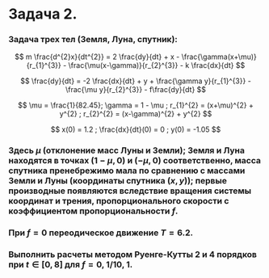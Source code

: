 # Задача 2.

### Задача трех тел (Земля, Луна, спутник):

$$ m \frac{d^{2}x}{dt^{2}} = 2 \frac{dy}{dt} + x - \frac{\gamma(x+\mu)}{r_{1}^{3}} - \frac{\mu(x-\gamma)}{r_{2}^{3}} - k \frac{dx}{dt} $$

$$ \frac{dy}{dt} = -2 \frac{dx}{dt} + y + \frac{\gamma y}{r_{1}^{3}} - \frac{\mu y}{r_{2}^{3}} - f\frac{dy}{dt} $$

$$ \mu = \frac{1}{82.45}; \gamma = 1 - \mu ; r_{1}^{2} = (x+\mu)^{2} + y^{2} ; r_{2}^{2} = (x-\gamma)^{2} + y^{2} $$

$$ x(0) = 1.2 ; \frac{dx}{dt}(0) = 0 ; y(0) = -1.05 $$

### Здесь $\mu$ (отклонение масс Луны и Земли); Земля и Луна находятся в точках $(1-\mu, 0)$ и $(-\mu, 0)$ соответственно, масса спутника пренебрежимо мала по сравнению с массами Земли и Луны (координаты спутника $(x, y)$); первые производные появляются вследствие вращения системы координат и трения, пропорционального скорости с коэффициентом пропорциональности $f$.

### При $f = 0$ переодическое движение $T = 6.2$.

### Выполнить расчеты методом Руенге-Кутты 2 и 4 порядков при $t ∈ [0, 8]$ для $f = 0$, $1/10$, $1$.

